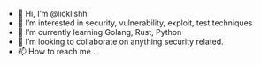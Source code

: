 - 👋 Hi, I’m @licklishh
- 👀 I’m interested in security, vulnerability, exploit, test techniques
- 🌱 I’m currently learning Golang, Rust, Python
- 💞️ I’m looking to collaborate on anything security related.
- 📫 How to reach me ...

<!---
licklishh/licklishh is a ✨ special ✨ repository because its `README.md` (this file) appears on your GitHub profile.
You can click the Preview link to take a look at your changes.
--->
